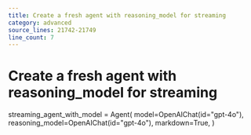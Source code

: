 ```yaml
---
title: Create a fresh agent with reasoning_model for streaming
category: advanced
source_lines: 21742-21749
line_count: 7
---
```


# Create a fresh agent with reasoning_model for streaming
streaming_agent_with_model = Agent(
    model=OpenAIChat(id="gpt-4o"),
    reasoning_model=OpenAIChat(id="gpt-4o"),
    markdown=True,
)

